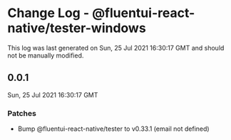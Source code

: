 # Change Log - @fluentui-react-native/tester-windows

This log was last generated on Sun, 25 Jul 2021 16:30:17 GMT and should not be manually modified.

<!-- Start content -->

## 0.0.1

Sun, 25 Jul 2021 16:30:17 GMT

### Patches

- Bump @fluentui-react-native/tester to v0.33.1 (email not defined)
